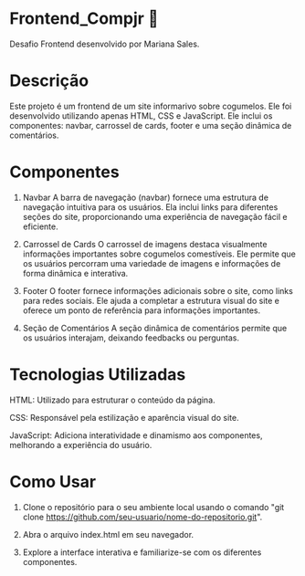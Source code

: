 # Frontend_Compjr 🍄
Desafio Frontend desenvolvido por Mariana Sales.

# Descrição 
Este projeto é um frontend de um site informarivo sobre cogumelos. Ele foi desenvolvido utilizando apenas HTML, CSS e JavaScript. Ele inclui os componentes: navbar, carrossel de cards, footer e uma seção dinâmica de comentários.

# Componentes
1. Navbar
A barra de navegação (navbar) fornece uma estrutura de navegação intuitiva para os usuários. Ela inclui links para diferentes seções do site, proporcionando uma experiência de navegação fácil e eficiente.

2. Carrossel de Cards
O carrossel de imagens destaca visualmente informações importantes sobre cogumelos comestíveis. Ele permite que os usuários percorram uma variedade de imagens e informações de forma dinâmica e interativa.

3. Footer
O footer fornece informações adicionais sobre o site, como links para redes sociais. Ele ajuda a completar a estrutura visual do site e oferece um ponto de referência para informações importantes.

4. Seção de Comentários
A seção dinâmica de comentários permite que os usuários interajam, deixando feedbacks ou perguntas.

# Tecnologias Utilizadas
HTML: Utilizado para estruturar o conteúdo da página.

CSS: Responsável pela estilização e aparência visual do site.

JavaScript: Adiciona interatividade e dinamismo aos componentes, melhorando a experiência do usuário.

# Como Usar

1. Clone o repositório para o seu ambiente local usando o comando "git clone https://github.com/seu-usuario/nome-do-repositorio.git".

2. Abra o arquivo index.html em seu navegador.

3. Explore a interface interativa e familiarize-se com os diferentes componentes.
